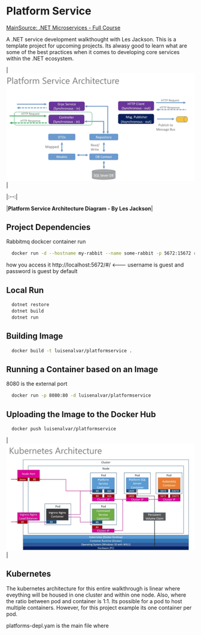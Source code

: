 # Platform Service 
[MainSource: .NET Microservices - Full Course](https://www.youtube.com/watch?v=DgVjEo3OGBI&t=2595)

A .NET service development walkthought with Les Jackson. This is a template project for upcoming projects. Its alwasy good to learn what are some of the best practices when it comes to developing core services within the .NET ecosystem. 

|![Platform Service Architecture - by Les Jackson](./Images/Platform%20Service%20Architecture%20-%20By%20Les%20Jackson.png "Platform Service Architecture Diagram - By Les Jackson") |

|:--:|

|<b>Platform Service Architecture Diagram - By Les Jackson</b>|

## Project Dependencies 
Rabbitmq dockcer container run 
```bash 
  docker run -d --hostname my-rabbit --name some-rabbit -p 5672:15672 rabbitmq:3-management
```
how you access it http://localhost:5672/#/ <--- username is guest and password is guest by default

## Local Run 

```bash
  dotnet restore 
  dotnet build 
  dotnet run 
```

## Building Image 

```bash
  docker build -t luisenalvar/platformservice .
```

## Running a Container based on an Image 
8080 is the external port 

```bash
  docker run -p 8080:80 -d luisenalvar/platformservice
```

## Uploading the Image to the Docker Hub

```bash 
  docker push luisenalvar/platformservice 
```

|![Kubernetes Architecture - by Les Jackson](./Images/KubernetesArchitecture%20-%20By%20Les%20Jackson.PNG "Kubernetes Architecture - By Les Jackson") |

## Kubernetes
The kubernetes architecture for this entire walkthrough is linear where eveything will be housed in one cluster and within one node. Also,
where the ratio between pod and container is 1:1. Its possible for a pod to host multiple containers. However, for this project example its one container per pod. 

platforms-depl.yam is the main file where 